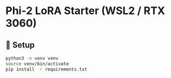 # Phi‑2 LoRA Starter (WSL2 / RTX 3060)

## 🚀 Setup
```bash
python3 -m venv venv
source venv/bin/activate
pip install -r requirements.txt
